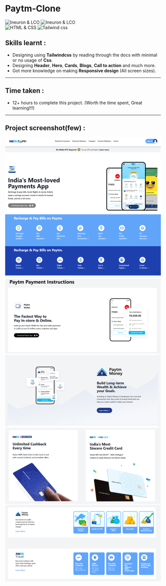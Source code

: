 # Paytm-Clone

![Ineuron & LCO](https://img.shields.io/badge/Ineuron-LCO-brightgreen) 
![Ineuron & LCO](https://img.shields.io/badge/Hitesh%20Coudhary-Full--stack--JS--bootcamp-brightgreen)
<br>
![HTML & CSS](https://img.shields.io/badge/HTML-CSS-brightgreen)
![Tailwind css](https://img.shields.io/badge/Tailwind-css-yellowgreen)

## Skills learnt :
- Designing using  **Tailwindcss** by reading through the docs with minimal or no usage of **Css**. 
- Designing **Header**, **Hero**, **Cards**, **Blogs**, **Call to action** and much more.
- Got more knowledge on making **Responsive design** (All screen sizes).
***
## Time taken :
- 12+ hours to complete this project. (Worth the time spent, Great learning!!!)

***
## Project screenshot(few) :
![Paytm Project Image](./Project-Screenshots/Paytm-Hero-page.PNG)
![Paytm Project Image](./Project-Screenshots/2.PNG)
![Paytm Project Image](./Project-Screenshots/3.PNG)
![Paytm Project Image](./Project-Screenshots/4.PNG)
![Paytm Project Image](./Project-Screenshots/5.PNG)
![Paytm Project Image](./Project-Screenshots/6.PNG)
